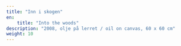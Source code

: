 ```yaml
---
title: "Inn i skogen"
en:
    title: "Into the woods"
description: "2008, olje på lerret / oil on canvas, 60 x 60 cm"
weight: 10
---
```

